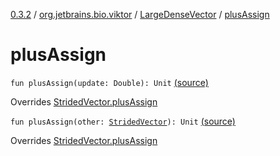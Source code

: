 [0.3.2](../../index.md) / [org.jetbrains.bio.viktor](../index.md) / [LargeDenseVector](index.md) / [plusAssign](.)

# plusAssign

`fun plusAssign(update: Double): Unit` [(source)](https://github.com/JetBrains-Research/viktor/blob/0.3.2/src/main/kotlin/org/jetbrains/bio/viktor/DenseVector.kt#L123)

Overrides [StridedVector.plusAssign](../-strided-vector/plus-assign.md)


`fun plusAssign(other: `[`StridedVector`](../-strided-vector/index.md)`): Unit` [(source)](https://github.com/JetBrains-Research/viktor/blob/0.3.2/src/main/kotlin/org/jetbrains/bio/viktor/DenseVector.kt#L127)

Overrides [StridedVector.plusAssign](../-strided-vector/plus-assign.md)

